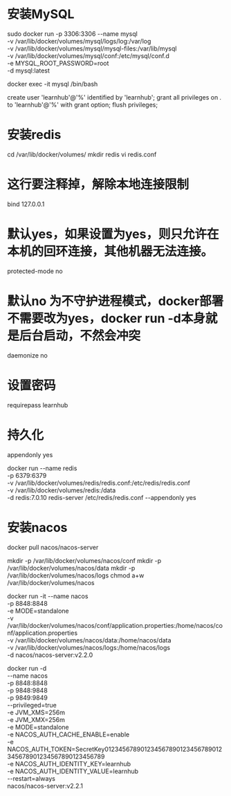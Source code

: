 # 安装MySQL
sudo docker run -p 3306:3306 --name mysql \
-v /var/lib/docker/volumes/mysql/logs/log:/var/log \
-v /var/lib/docker/volumes/mysql/mysql-files:/var/lib/mysql \
-v /var/lib/docker/volumes/mysql/conf:/etc/mysql/conf.d \
-e MYSQL_ROOT_PASSWORD=root \
-d mysql:latest

docker exec -it mysql /bin/bash

create user 'learnhub'@'%' identified  by 'learnhub';
grant all privileges on *.* to 'learnhub'@'%' with grant option;
flush privileges;

# 安装redis
cd /var/lib/docker/volumes/
mkdir redis
vi redis.conf

# 这行要注释掉，解除本地连接限制
bind 127.0.0.1 
# 默认yes，如果设置为yes，则只允许在本机的回环连接，其他机器无法连接。
protected-mode no
# 默认no 为不守护进程模式，docker部署不需要改为yes，docker run -d本身就是后台启动，不然会冲突
daemonize no 
# 设置密码
requirepass learnhub
# 持久化
appendonly yes 


docker run --name redis \
-p 6379:6379 \
-v /var/lib/docker/volumes/redis/redis.conf:/etc/redis/redis.conf \
-v /var/lib/docker/volumes/redis:/data \
-d redis:7.0.10 redis-server /etc/redis/redis.conf --appendonly yes


# 安装nacos
docker pull nacos/nacos-server

mkdir -p /var/lib/docker/volumes/nacos/conf
mkdir -p /var/lib/docker/volumes/nacos/data
mkdir -p /var/lib/docker/volumes/nacos/logs
chmod a+w /var/lib/docker/volumes/nacos

docker run -it --name nacos \
-p 8848:8848 \
-e MODE=standalone \
-v /var/lib/docker/volumes/nacos/conf/application.properties:/home/nacos/conf/application.properties \
-v /var/lib/docker/volumes/nacos/data:/home/nacos/data \
-v /var/lib/docker/volumes/nacos/logs:/home/nacos/logs \
-d nacos/nacos-server:v2.2.0

docker run -d \
--name nacos \
-p 8848:8848 \
-p 9848:9848 \
-p 9849:9849 \
--privileged=true \
-e JVM_XMS=256m \
-e JVM_XMX=256m \
-e MODE=standalone \
-e NACOS_AUTH_CACHE_ENABLE=enable \
-e NACOS_AUTH_TOKEN=SecretKey012345678901234567890123456789012345678901234567890123456789 \
-e NACOS_AUTH_IDENTITY_KEY=learnhub \
-e NACOS_AUTH_IDENTITY_VALUE=learnhub \
--restart=always \
nacos/nacos-server:v2.2.1




